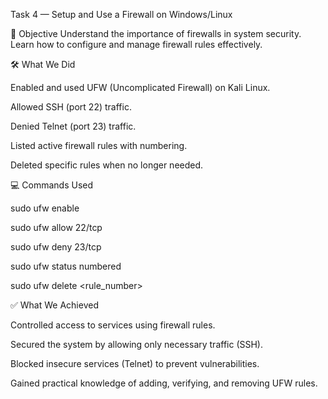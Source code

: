 Task 4 — Setup and Use a Firewall on Windows/Linux

🎯 Objective
Understand the importance of firewalls in system security.
Learn how to configure and manage firewall rules effectively.




🛠️ What We Did

Enabled and used UFW (Uncomplicated Firewall) on Kali Linux.

Allowed SSH (port 22) traffic.

Denied Telnet (port 23) traffic.

Listed active firewall rules with numbering.

Deleted specific rules when no longer needed.




💻 Commands Used

sudo ufw enable

sudo ufw allow 22/tcp

sudo ufw deny 23/tcp

sudo ufw status numbered

sudo ufw delete <rule_number>



✅ What We Achieved

Controlled access to services using firewall rules.

Secured the system by allowing only necessary traffic (SSH).

Blocked insecure services (Telnet) to prevent vulnerabilities.

Gained practical knowledge of adding, verifying, and removing UFW rules.
